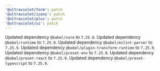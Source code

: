 ```yaml
---
'@ultraviolet/form': patch
'@ultraviolet/icons': patch
'@ultraviolet/plus': patch
'@ultraviolet/ui': patch
---
```


Updated dependency `@babel/core` to `7.25.9`.
Updated dependency `@babel/runtime` to `7.25.9`.
Updated dependency `@babel/eslint-parser` to `7.25.9`.
Updated dependency `@babel/plugin-transform-runtime` to `7.25.9`.
Updated dependency `@babel/preset-env` to `7.25.9`.
Updated dependency `@babel/preset-react` to `7.25.9`.
Updated dependency `@babel/preset-typescript` to `7.25.9`.
